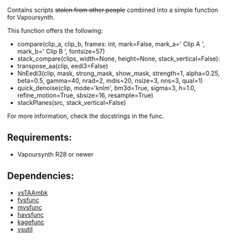 Contains scripts ~~stolen from other people~~ combined into a simple function for Vapoursynth.

This function offers the following:</br>

- compare(clip_a, clip_b, frames: int, mark=False, mark_a=' Clip A ', mark_b=' Clip B ', fontsize=57)
- stack_compare(clips, width=None, height=None, stack_vertical=False):
- transpose_aa(clip, eedi3=False)
- NnEedi3(clip, mask, strong_mask, show_mask, strength=1, alpha=0.25, beta=0.5, gamma=40, nrad=2, mdis=20, nsize=3, nns=3, qual=1)
- quick_denoise(clip, mode='knlm', bm3d=True, sigma=3, h=1.0, refine_motion=True, sbsize=16, resample=True)
- stackPlanes(src, stack_vertical=False)

For more information, check the docstrings in the func.

## Requirements:

- Vapoursynth R28 or newer</br>

## Dependencies:

- [vsTAAmbk](https://github.com/HomeOfVapourSynthEvolution/vsTAAmbk)
- [fvsfunc](https://github.com/Irrational-Encoding-Wizardry/fvsfunc)
- [mvsfunc](https://github.com/HomeOfVapourSynthEvolution/mvsfunc)
- [havsfunc](https://github.com/HomeOfVapourSynthEvolution/havsfunc)
- [kagefunc](https://github.com/Irrational-Encoding-Wizardry/kagefunc)
- [vsutil](https://github.com/Irrational-Encoding-Wizardry/vsutil)
